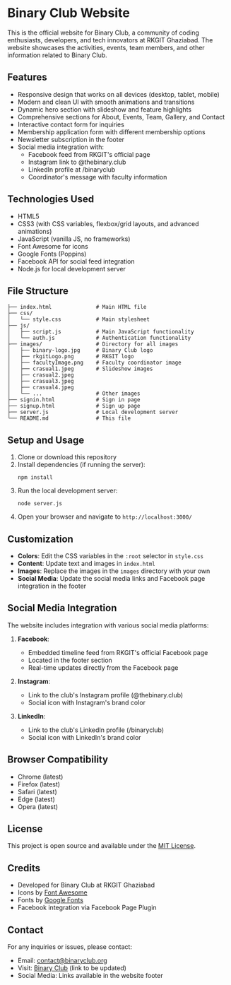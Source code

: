 # Binary Club Website

This is the official website for Binary Club, a community of coding enthusiasts, developers, and tech innovators at RKGIT Ghaziabad. The website showcases the activities, events, team members, and other information related to Binary Club.

## Features

- Responsive design that works on all devices (desktop, tablet, mobile)
- Modern and clean UI with smooth animations and transitions
- Dynamic hero section with slideshow and feature highlights
- Comprehensive sections for About, Events, Team, Gallery, and Contact
- Interactive contact form for inquiries
- Membership application form with different membership options
- Newsletter subscription in the footer
- Social media integration with:
  - Facebook feed from RKGIT's official page
  - Instagram link to @thebinary.club
  - LinkedIn profile at /binaryclub
  - Coordinator's message with faculty information

## Technologies Used

- HTML5
- CSS3 (with CSS variables, flexbox/grid layouts, and advanced animations)
- JavaScript (vanilla JS, no frameworks)
- Font Awesome for icons
- Google Fonts (Poppins)
- Facebook API for social feed integration
- Node.js for local development server

## File Structure

```
├── index.html              # Main HTML file
├── css/
│   └── style.css           # Main stylesheet
├── js/
│   ├── script.js           # Main JavaScript functionality
│   └── auth.js             # Authentication functionality
├── images/                 # Directory for all images
│   ├── binary-logo.jpg     # Binary Club logo
│   ├── rkgitLogo.png       # RKGIT logo
│   ├── facultyImage.png    # Faculty coordinator image
│   ├── crasual1.jpeg       # Slideshow images
│   ├── crasual2.jpeg
│   ├── crasual3.jpeg
│   ├── crasual4.jpeg
│   └── ...                 # Other images
├── signin.html             # Sign in page
├── signup.html             # Sign up page
├── server.js               # Local development server
└── README.md               # This file
```

## Setup and Usage

1. Clone or download this repository
2. Install dependencies (if running the server):
   ```
   npm install
   ```
3. Run the local development server:
   ```
   node server.js
   ```
4. Open your browser and navigate to `http://localhost:3000/`

## Customization

- **Colors**: Edit the CSS variables in the `:root` selector in `style.css`
- **Content**: Update text and images in `index.html`
- **Images**: Replace the images in the `images` directory with your own
- **Social Media**: Update the social media links and Facebook page integration in the footer

## Social Media Integration

The website includes integration with various social media platforms:

1. **Facebook**: 
   - Embedded timeline feed from RKGIT's official Facebook page
   - Located in the footer section
   - Real-time updates directly from the Facebook page

2. **Instagram**:
   - Link to the club's Instagram profile (@thebinary.club)
   - Social icon with Instagram's brand color

3. **LinkedIn**:
   - Link to the club's LinkedIn profile (/binaryclub)
   - Social icon with LinkedIn's brand color

## Browser Compatibility

- Chrome (latest)
- Firefox (latest)
- Safari (latest)
- Edge (latest)
- Opera (latest)

## License

This project is open source and available under the [MIT License](LICENSE).

## Credits

- Developed for Binary Club at RKGIT Ghaziabad
- Icons by [Font Awesome](https://fontawesome.com/)
- Fonts by [Google Fonts](https://fonts.google.com/)
- Facebook integration via Facebook Page Plugin

## Contact

For any inquiries or issues, please contact:
- Email: contact@binaryclub.org 
- Visit: [Binary Club](#) (link to be updated)
- Social Media: Links available in the website footer 
